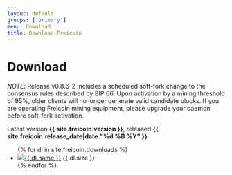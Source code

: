```yaml
---
layout: default
groups: ['primary']
menu: Download
title: Download Freicoin
---
```


<h1>Download</h1>

*NOTE*: Release v0.8.6-2 includes a scheduled soft-fork change to the consensus rules described by BIP 66. Upon activation by a mining threshold of 95%, older clients will no longer generate valid candidate blocks. If you are operating Freicoin mining equipment, please upgrade your daemon before soft-fork activation.

Latest version <strong>{{ site.freicoin.version }}</strong>, released <strong>{{ site.freicoin.release_date|date:"%d %B %Y" }}</strong>

<div>
	<ul class="nostyle">
{% for dl in site.freicoin.downloads %}
		<li><img src="{{ dl.icon }}" class="os_icon" /><a href="{{ dl.link }}">{{ dl.name }}</a> {{ dl.size }}</li>
{% endfor %}
	</ul>
</div>
